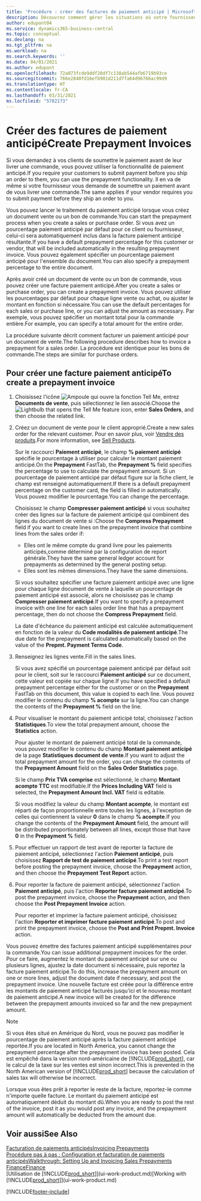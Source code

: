 ```yaml
---
title: 'Procédure : créer des factures de paiement anticipé | Microsoft Docs'
description: Découvrez comment gérer les situations où votre fournisseur ou vous-même exigez un paiement anticipé.
author: edupont04
ms.service: dynamics365-business-central
ms.topic: conceptual
ms.devlang: na
ms.tgt_pltfrm: na
ms.workload: na
ms.search.keywords: ''
ms.date: 04/01/2021
ms.author: edupont
ms.openlocfilehash: 72a073fcde9ddf20df7c138ab544afb6719b93ce
ms.sourcegitcommit: 766e2840fd16efb901d211d7fa64d96766ac99d9
ms.translationtype: HT
ms.contentlocale: fr-CA
ms.lasthandoff: 03/31/2021
ms.locfileid: "5782173"
---
```

# <a name="create-prepayment-invoices"></a><span data-ttu-id="ed8ef-103">Créer des factures de paiement anticipé</span><span class="sxs-lookup"><span data-stu-id="ed8ef-103">Create Prepayment Invoices</span></span>

<span data-ttu-id="ed8ef-104">Si vous demandez à vos clients de soumettre le paiement avant de leur livrer une commande, vous pouvez utiliser la fonctionnalité de paiement anticipé.</span><span class="sxs-lookup"><span data-stu-id="ed8ef-104">If you require your customers to submit payment before you ship an order to them, you can use the prepayment functionality.</span></span> <span data-ttu-id="ed8ef-105">Il en va de même si votre fournisseur vous demande de soumettre un paiement avant de vous livrer une commande.</span><span class="sxs-lookup"><span data-stu-id="ed8ef-105">The same applies if your vendor requires you to submit payment before they ship an order to you.</span></span>  

<span data-ttu-id="ed8ef-106">Vous pouvez lancer le traitement du paiement anticipé lorsque vous créez un document vente ou un bon de commande.</span><span class="sxs-lookup"><span data-stu-id="ed8ef-106">You can start the prepayment process when you create a sales or purchase order.</span></span> <span data-ttu-id="ed8ef-107">Si vous avez un pourcentage paiement anticipé par défaut pour ce client ou fournisseur, celui-ci sera automatiquement inclus dans la facture paiement anticipé résultante.</span><span class="sxs-lookup"><span data-stu-id="ed8ef-107">If you have a default prepayment percentage for this customer or vendor, that will be included automatically in the resulting prepayment invoice.</span></span> <span data-ttu-id="ed8ef-108">Vous pouvez également spécifier un pourcentage paiement anticipé pour l'ensemble du document.</span><span class="sxs-lookup"><span data-stu-id="ed8ef-108">You can also specify a prepayment percentage to the entire document.</span></span>

<span data-ttu-id="ed8ef-109">Après avoir créé un document de vente ou un bon de commande, vous pouvez créer une facture paiement anticipé.</span><span class="sxs-lookup"><span data-stu-id="ed8ef-109">After you create a sales or purchase order, you can create a prepayment invoice.</span></span> <span data-ttu-id="ed8ef-110">Vous pouvez utiliser les pourcentages par défaut pour chaque ligne vente ou achat, ou ajuster le montant en fonction si nécessaire.</span><span class="sxs-lookup"><span data-stu-id="ed8ef-110">You can use the default percentages for each sales or purchase line, or you can adjust the amount as necessary.</span></span> <span data-ttu-id="ed8ef-111">Par exemple, vous pouvez spécifier un montant total pour la commande entière.</span><span class="sxs-lookup"><span data-stu-id="ed8ef-111">For example, you can specify a total amount for the entire order.</span></span>  

<span data-ttu-id="ed8ef-112">La procédure suivante décrit comment facturer un paiement anticipé pour un document de vente.</span><span class="sxs-lookup"><span data-stu-id="ed8ef-112">The following procedure describes how to invoice a prepayment for a sales order.</span></span> <span data-ttu-id="ed8ef-113">La procédure est identique pour les bons de commande.</span><span class="sxs-lookup"><span data-stu-id="ed8ef-113">The steps are similar for purchase orders.</span></span>  

## <a name="to-create-a-prepayment-invoice"></a><span data-ttu-id="ed8ef-114">Pour créer une facture paiement anticipé</span><span class="sxs-lookup"><span data-stu-id="ed8ef-114">To create a prepayment invoice</span></span>

1. <span data-ttu-id="ed8ef-115">Choisissez l'icône ![Ampoule qui ouvre la fonction Tell Me](media/ui-search/search_small.png "Dites-moi ce que vous voulez faire"), entrez **Documents de vente**, puis sélectionnez le lien associé.</span><span class="sxs-lookup"><span data-stu-id="ed8ef-115">Choose the ![Lightbulb that opens the Tell Me feature](media/ui-search/search_small.png "Tell me what you want to do") icon, enter **Sales Orders**, and then choose the related link.</span></span>  
2. <span data-ttu-id="ed8ef-116">Créez un document de vente pour le client approprié.</span><span class="sxs-lookup"><span data-stu-id="ed8ef-116">Create a new sales order for the relevant customer.</span></span> <span data-ttu-id="ed8ef-117">Pour en savoir plus, voir [Vendre des produits](sales-how-sell-products.md).</span><span class="sxs-lookup"><span data-stu-id="ed8ef-117">For more information, see [Sell Products](sales-how-sell-products.md).</span></span>  

    <span data-ttu-id="ed8ef-118">Sur le raccourci **Paiement anticipé**, le champ **% paiement anticipé** spécifie le pourcentage à utiliser pour calculer le montant paiement anticipé.</span><span class="sxs-lookup"><span data-stu-id="ed8ef-118">On the **Prepayment** FastTab, the **Prepayment %** field specifies the percentage to use to calculate the prepayment amount.</span></span> <span data-ttu-id="ed8ef-119">Si un pourcentage de paiement anticipé par défaut figure sur la fiche client, le champ est renseigné automatiquement.</span><span class="sxs-lookup"><span data-stu-id="ed8ef-119">If there is a default prepayment percentage on the customer card, the field is filled in automatically.</span></span> <span data-ttu-id="ed8ef-120">Vous pouvez modifier le pourcentage.</span><span class="sxs-lookup"><span data-stu-id="ed8ef-120">You can change the percentage.</span></span> <!--This percentage is applied to lines where the item on that line does not already specify a prepayment percentage. The prepayment percentage is only copied from the header to lines that do not copy the default prepayment percentage from the item.-->  

    <span data-ttu-id="ed8ef-121">Choisissez le champ **Compresser paiement anticipé** si vous souhaitez créer des lignes sur la facture de paiement anticipé qui combinent des lignes du document de vente si :</span><span class="sxs-lookup"><span data-stu-id="ed8ef-121">Choose the **Compress Prepayment** field if you want to create lines on the prepayment invoice that combine lines from the sales order if:</span></span>  

    - <span data-ttu-id="ed8ef-122">Elles ont le même compte du grand livre pour les paiements anticipés,comme déterminé par la configuration de report générale.</span><span class="sxs-lookup"><span data-stu-id="ed8ef-122">They have the same general ledger account for prepayments as determined by the general posting setup.</span></span>  
    - <span data-ttu-id="ed8ef-123">Elles sont les mêmes dimensions.</span><span class="sxs-lookup"><span data-stu-id="ed8ef-123">They have the same dimensions.</span></span>  

    <span data-ttu-id="ed8ef-124">Si vous souhaitez spécifier une facture paiement anticipé avec une ligne pour chaque ligne document de vente à laquelle un pourcentage de paiement anticipé est associé, alors ne choisissez pas le champ **Compresser paiement anticipé**.</span><span class="sxs-lookup"><span data-stu-id="ed8ef-124">If you want to specify a prepayment invoice with one line for each sales order line that has a prepayment percentage, then do not choose the **Compress Prepayment** field.</span></span>  

    <span data-ttu-id="ed8ef-125">La date d'échéance du paiement anticipé est calculée automatiquement en fonction de la valeur du **Code modalités de paiement anticipé**.</span><span class="sxs-lookup"><span data-stu-id="ed8ef-125">The due date for the prepayment is calculated automatically based on the value of the **Prepmt. Payment Terms Code**.</span></span>

3. <span data-ttu-id="ed8ef-126">Renseignez les lignes vente.</span><span class="sxs-lookup"><span data-stu-id="ed8ef-126">Fill in the sales lines.</span></span>  

    <span data-ttu-id="ed8ef-127">Si vous avez spécifié un pourcentage paiement anticipé par défaut soit pour le client, soit sur le raccourci **Paiement anticipé** sur ce document, cette valeur est copiée sur chaque ligne.</span><span class="sxs-lookup"><span data-stu-id="ed8ef-127">If you have specified a default prepayment percentage either for the customer or on the **Prepayment** FastTab on this document, this value is copied to each line.</span></span> <span data-ttu-id="ed8ef-128">Vous pouvez modifier le contenu du champ **% acompte** sur la ligne.</span><span class="sxs-lookup"><span data-stu-id="ed8ef-128">You can change the contents of the **Prepayment %** field on the line.</span></span>  

4. <span data-ttu-id="ed8ef-129">Pour visualiser le montant du paiement anticipé total, choisissez l'action **Statistiques**.</span><span class="sxs-lookup"><span data-stu-id="ed8ef-129">To view the total prepayment amount, choose the **Statistics** action.</span></span>

    <span data-ttu-id="ed8ef-130">Pour ajuster le montant de paiement anticipé total de la commande, vous pouvez modifier le contenu du champ **Montant paiement anticipé** de la page **Statistiques document de vente**.</span><span class="sxs-lookup"><span data-stu-id="ed8ef-130">If you want to adjust the total prepayment amount for the order, you can change the contents of the **Prepayment Amount** field on the **Sales Order Statistics** page.</span></span>  

    <span data-ttu-id="ed8ef-131">Si le champ **Prix TVA comprise** est sélectionné, le champ **Montant acompte TTC** est modifiable.</span><span class="sxs-lookup"><span data-stu-id="ed8ef-131">If the **Prices Including VAT** field is selected, the **Prepayment Amount Incl. VAT** field is editable.</span></span>  

    <span data-ttu-id="ed8ef-132">Si vous modifiez la valeur du champ **Montant acompte**, le montant est réparti de façon proportionnelle entre toutes les lignes, à l'exception de celles qui contiennent la valeur **0** dans le champ **% acompte**.</span><span class="sxs-lookup"><span data-stu-id="ed8ef-132">If you change the contents of the **Prepayment Amount** field, the amount will be distributed proportionately between all lines, except those that have **0** in the **Prepayment %** field.</span></span>  

5. <span data-ttu-id="ed8ef-133">Pour effectuer un rapport de test avant de reporter la facture de paiement anticipé, sélectionnez l'action **Paiement anticipé**, puis choisissez **Rapport de test de paiement anticipé**.</span><span class="sxs-lookup"><span data-stu-id="ed8ef-133">To print a test report before posting the prepayment invoice, choose the **Prepayment** action, and then choose the **Prepayment Test Report** action.</span></span>  
6. <span data-ttu-id="ed8ef-134">Pour reporter la facture de paiement anticipé, sélectionnez l'action **Paiement anticipé**, puis l'action **Reporter facture paiement anticipé**.</span><span class="sxs-lookup"><span data-stu-id="ed8ef-134">To post the prepayment invoice, choose the **Prepayment** action, and then choose the **Post Prepayment Invoice** action.</span></span>  

    <span data-ttu-id="ed8ef-135">Pour reporter et imprimer la facture paiement anticipé, choisissez l'action **Reporter et imprimer facture paiement anticipé**.</span><span class="sxs-lookup"><span data-stu-id="ed8ef-135">To post and print the prepayment invoice, choose the **Post and Print Prepmt. Invoice** action.</span></span>  

<span data-ttu-id="ed8ef-136">Vous pouvez émettre des factures paiement anticipé supplémentaires pour la commande.</span><span class="sxs-lookup"><span data-stu-id="ed8ef-136">You can issue additional prepayment invoices for the order.</span></span> <span data-ttu-id="ed8ef-137">Pour ce faire, augmentez le montant du paiement anticipé sur une ou plusieurs lignes, ajustez la date document si nécessaire, puis reportez la facture paiement anticipé.</span><span class="sxs-lookup"><span data-stu-id="ed8ef-137">To do this, increase the prepayment amount on one or more lines, adjust the document date if necessary, and post the prepayment invoice.</span></span> <span data-ttu-id="ed8ef-138">Une nouvelle facture est créée pour la différence entre les montants de paiement anticipé facturés jusqu'ici et le nouveau montant de paiement anticipé.</span><span class="sxs-lookup"><span data-stu-id="ed8ef-138">A new invoice will be created for the difference between the prepayment amounts invoiced so far and the new prepayment amount.</span></span>  

> [!NOTE]  
> <span data-ttu-id="ed8ef-139">Si vous êtes situé en Amérique du Nord, vous ne pouvez pas modifier le pourcentage de paiement anticipé après la facture paiement anticipé reportée.</span><span class="sxs-lookup"><span data-stu-id="ed8ef-139">If you are located in North America, you cannot change the prepayment percentage after the prepayment invoice has been posted.</span></span> <span data-ttu-id="ed8ef-140">Cela est empêché dans la version nord\-américaine de [!INCLUDE[prod_short](includes/prod_short.md)], car le calcul de la taxe sur les ventes est sinon incorrect.</span><span class="sxs-lookup"><span data-stu-id="ed8ef-140">This is prevented in the North American version of [!INCLUDE[prod_short](includes/prod_short.md)] because the calculation of sales tax will otherwise be incorrect.</span></span>  

 <span data-ttu-id="ed8ef-141">Lorsque vous êtes prêt à reporter le reste de la facture, reportez-le comme n'importe quelle facture. Le montant du paiement anticipé est automatiquement déduit du montant dû.</span><span class="sxs-lookup"><span data-stu-id="ed8ef-141">When you are ready to post the rest of the invoice, post it as you would post any invoice, and the prepayment amount will automatically be deducted from the amount due.</span></span>  

## <a name="see-also"></a><span data-ttu-id="ed8ef-142">Voir aussi</span><span class="sxs-lookup"><span data-stu-id="ed8ef-142">See Also</span></span>

[<span data-ttu-id="ed8ef-143">Facturation de paiements anticipés</span><span class="sxs-lookup"><span data-stu-id="ed8ef-143">Invoicing Prepayments</span></span>](finance-invoice-prepayments.md)  
[<span data-ttu-id="ed8ef-144">Procédure pas à pas : Configuration et facturation de paiements anticipés</span><span class="sxs-lookup"><span data-stu-id="ed8ef-144">Walkthrough: Setting Up and Invoicing Sales Prepayments</span></span>](walkthrough-setting-up-and-invoicing-sales-prepayments.md)  
[<span data-ttu-id="ed8ef-145">Finance</span><span class="sxs-lookup"><span data-stu-id="ed8ef-145">Finance</span></span>](finance.md)  
<span data-ttu-id="ed8ef-146">[Utilisation de [!INCLUDE[prod_short](includes/prod_short.md)]](ui-work-product.md)</span><span class="sxs-lookup"><span data-stu-id="ed8ef-146">[Working with [!INCLUDE[prod_short](includes/prod_short.md)]](ui-work-product.md)</span></span>


[!INCLUDE[footer-include](includes/footer-banner.md)]